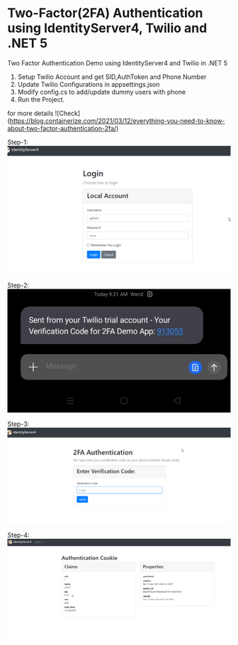 # Two-Factor(2FA) Authentication using IdentityServer4, Twilio and .NET 5  
Two Factor Authentication Demo using IdentityServer4 and Twilio in .NET 5

1. Setup Twilio Account and get SID,AuthToken and Phone Number
2. Update Twilio Configurations in appsettings.json 
3. Modify config.cs to add/update dummy users with phone 
4. Run the Project. 

for more details ![Check] (https://blog.containerize.com/2021/03/12/everything-you-need-to-know-about-two-factor-authentication-2fa/)


Step-1: 
![Login](https://github.com/csehammad/2FAUsingIdentityServer4/blob/main/demo/Login.png?raw=true)
 
Step-2: 
![Login](https://github.com/csehammad/2FAUsingIdentityServer4/blob/main/demo/Twilio-sms.jpg?Raw=True)

Step-3: 
![Login](https://github.com/csehammad/2FAUsingIdentityServer4/blob/main/demo/code.png?raw=true)

Step-4: 
![Login](https://github.com/csehammad/2FAUsingIdentityServer4/blob/main/demo/diagnostic.png?raw=true)


 
